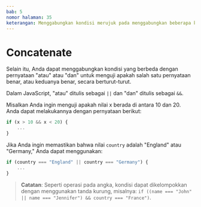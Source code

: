 ```yaml
---
bab: 5
nomor halaman: 35
keterangan: Menggabungkan kondisi merujuk pada menggabungkan beberapa kondisi menggunakan operator logika untuk membuat kondisional yang lebih kompleks dan canggih.
---
```


# Concatenate

Selain itu, Anda dapat menggabungkan kondisi yang berbeda dengan pernyataan "atau" atau "dan" untuk menguji apakah salah satu pernyataan benar, atau keduanya benar, secara berturut-turut.

Dalam JavaScript, "atau" ditulis sebagai `||` dan "dan" ditulis sebagai `&&`.

Misalkan Anda ingin menguji apakah nilai x berada di antara 10 dan 20. Anda dapat melakukannya dengan pernyataan berikut:

```javascript
if (x > 10 && x < 20) {
    ...
}
```

Jika Anda ingin memastikan bahwa nilai `country` adalah "England" atau "Germany," Anda dapat menggunakan:

```javascript
if (country === "England" || country === "Germany") {
    ...
}
```

> **Catatan**: Seperti operasi pada angka, kondisi dapat dikelompokkan dengan menggunakan tanda kurung, misalnya: `if ((name === "John" || name === "Jennifer") && country === "France")`.
